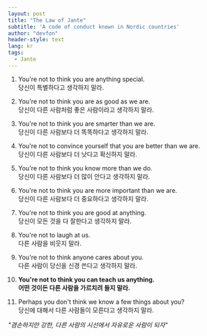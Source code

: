 ```yaml
---
layout: post
title: "The Law of Jante"
subtitle: 'A code of conduct known in Nordic countries'
author: "devfon"
header-style: text
lang: kr
tags:
  - Jante
---
```


1.  You're not to think you are anything special.  
    당신이 특별하다고 생각하지 말라.

3.  You're not to think you are as good as we are.  
    당신이 다른 사람처럼 좋은 사람이라고 생각하지 말라.

5.  You're not to think you are smarter than we are.  
    당신이 다른 사람보다 더 똑똑하다고 생각하지 말라.

7.  You're not to convince yourself that you are better than we are.  
    당신이 다른 사람보다 더 낫다고 확신하지 말라.

9.  You're not to think you know more than we do.  
    당신이 다른 사람보다 더 많이 안다고 생각하지 말라.

11.  You're not to think you are more important than we are.  
    당신이 다른 사람보다 더 중요하다고 생각하지 말라.

13.  You're not to think you are good at anything.  
    당신이 모든 것을 다 잘한다고 생각하지 말라.

15.  You're not to laugh at us.  
    다른 사람을 비웃지 말라.

17.  You're not to think anyone cares about you.  
    다른 사람이 당신을 신경 쓴다고 생각하지 말라.

19.  **You're not to think you can teach us anything.**  
    **어떤 것이든 다른 사람을 가르치려 들지 말라.**

21.  Perhaps you don't think we know a few things about you?  
    당신에 대해서 다른 사람들이 모른다고 생각하지 말라.

_"겸손하지만 강한, 다른 사람의 시선에서 자유로운 사람이 되자"_
